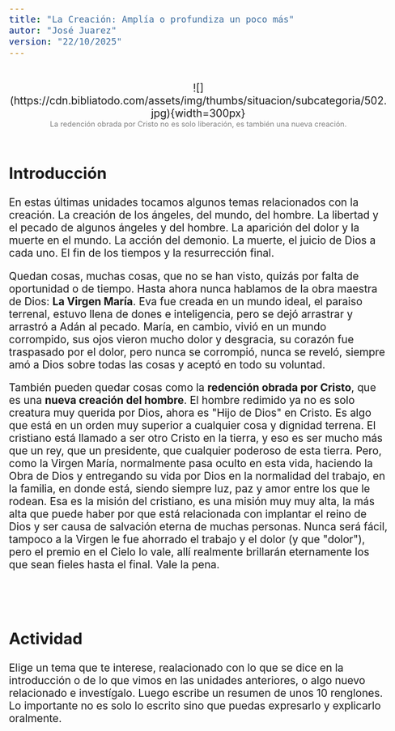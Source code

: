 ```yaml
---
title: "La Creación: Amplía o profundiza un poco más"
autor: "José Juarez"
version: "22/10/2025"
---
```


<span hidden>Local path of the file: "H:/cfr/relig6/"</span>
<span hidden>Local path of images: "H:/cfr/relig6/_i/"</span>

<!-- Image -->
<br>
   <center>![](https://cdn.bibliatodo.com/assets/img/thumbs/situacion/subcategoria/502.jpg){width=300px}</center>
   <center>
      <span class="grey3 size70">La redención obrada por Cristo no es solo liberación, es también una nueva creación.</span>
      <span class="grey3 size50"></span>
   </center>
<br>

<!-- *** GUIDE START *** -->


## Introducción

En estas últimas unidades tocamos algunos temas relacionados con la creación. La creación de los ángeles, del mundo, del hombre. La libertad y el pecado de algunos ángeles y del hombre. La aparición del dolor y la muerte en el mundo. La acción del demonio. La muerte, el juicio de Dios a cada uno. El fin de los tiempos y la resurrección final.

Quedan cosas, muchas cosas, que no se han visto, quizás por falta de oportunidad o de tiempo. Hasta ahora nunca hablamos de la obra maestra de Dios: **La Virgen María**. Eva fue creada en un mundo ideal, el paraiso terrenal, estuvo llena de dones e inteligencia, pero se dejó arrastrar y arrastró a Adán al pecado. María, en cambio, vivió en un mundo corrompido, sus ojos vieron mucho dolor y desgracia, su corazón fue traspasado por el dolor, pero nunca se corrompió, nunca se reveló, siempre amó a Dios sobre todas las cosas y aceptó en todo su voluntad. 

También pueden quedar cosas como la **redención obrada por Cristo**, que es una **nueva creación del hombre**. El hombre redimido ya no es solo creatura muy querida por Dios, ahora es "Hijo de Dios" en Cristo. Es algo que está en un orden muy superior a cualquier cosa y dignidad terrena. El cristiano está llamado a ser otro Cristo en la tierra, y eso es ser mucho más que un rey, que un presidente, que cualquier poderoso de esta tierra. Pero, como la Virgen María, normalmente pasa oculto en esta vida, haciendo la Obra de Dios y entregando su vida por Dios en la normalidad del trabajo, en la familia, en donde está, siendo siempre luz, paz y amor entre los que le rodean. Esa es la misión del cristiano, es una misión muy muy alta, la más alta que puede haber por que está relacionada con implantar el reino de Dios y ser causa de salvación eterna de muchas personas. Nunca será fácil, tampoco a la Virgen le fue ahorrado el trabajo y el dolor (y que "dolor"), pero el premio en el Cielo lo vale, allí realmente brillarán eternamente los que sean fieles hasta el final. Vale la pena.


<br><br>


## Actividad

Elige un tema que te interese, realacionado con lo que se dice en la introducción o de lo que vimos en las unidades anteriores, o algo nuevo relacionado e investígalo. Luego escribe un resumen de unos 10 renglones. Lo importante no es solo lo escrito sino que puedas expresarlo y explicarlo oralmente.




<!-- *** GUIDE END *** -->



<!-- Guide style definitions -->
<style>
/* Colors */
.grey1 {color: #b3b3b3;} /* my light-grey */
.grey2 {color: #999999;} /* my middle-grey */
.grey3 {color: #808080;} /* my dark-grey */
.blue1 {color: #6495ed;} /* nvim blue */
.blue2 {color: #276cdf;} /* Andrew Ng Blue */
.sky1 {color: #7dbed8;} /* nvim sky */
.sky2 {color: #27a2db;}   /* my sky */
.green {color: #81b524;} /* my green */
.red1 {color: #ec5469;} /* my coral-red */
.red2 {color: #f44336;} /* my red */
.rose {color: #ec9998:} /* nvim rose */
.gold {color: #df9d43;} /* Andrew Ng gold */
.orange1 {color: #fda556;} /* nvim orange */
.orange2 {color: #ff9505;} /*Andrew Ng orange */
.purple1 {color: #ff40ff;} /* Andrew Ng purple */
.purple2 {color: #d164d7;} /* Andrew Ng purple */
/* Font Size */
.size90 {font-size: 0.9em;}
.size85 {font-size: 0.85em;}
.size80 {font-size: 0.8em;}
.size70 {font-size: 0.7em;}
.size60 {font-size: 0.6em;}
.size50 {font-size: 0.5em;}
/* Document General Font Size */
body {font-size: 1.3em;}
</style>
<!-- Use <span> inline and <div> with several lines --->

